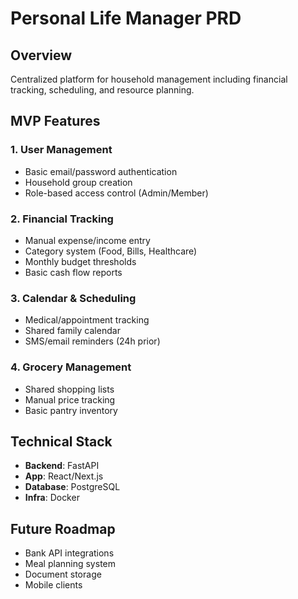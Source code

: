 # Personal Life Manager PRD

## Overview
Centralized platform for household management including financial tracking, scheduling, and resource planning.

## MVP Features
### 1. User Management
- Basic email/password authentication
- Household group creation
- Role-based access control (Admin/Member)

### 2. Financial Tracking
- Manual expense/income entry
- Category system (Food, Bills, Healthcare)
- Monthly budget thresholds
- Basic cash flow reports

### 3. Calendar & Scheduling
- Medical/appointment tracking
- Shared family calendar
- SMS/email reminders (24h prior)

### 4. Grocery Management
- Shared shopping lists
- Manual price tracking
- Basic pantry inventory

## Technical Stack
- **Backend**: FastAPI
- **App**: React/Next.js
- **Database**: PostgreSQL
- **Infra**: Docker

## Future Roadmap
- Bank API integrations
- Meal planning system
- Document storage
- Mobile clients
